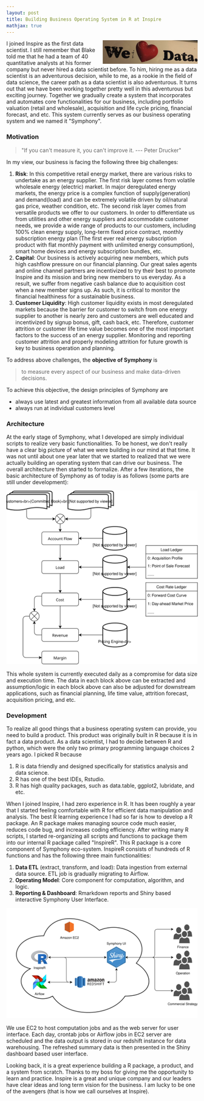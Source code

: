 ```yaml
---
layout: post
title: Building Business Operating System in R at Inspire
mathjax: true
---
```


<img style="float: right; margin-left:10px" src="/images/wei_love_data.jpg" width="250">
I joined Inspire as the first data scientist. I still remember that Blake told me that he had a team of 40 quantitative analysts at his former company but never hired a data scientist before. To him, hiring me as a data scientist is an adventurous decision, while to me, as a rookie in the field of data science, the career path as a data scientist is also adventurous. It turns out that we have been working together pretty well in this adventurous but exciting journey. Together we gradually create a system that incorporates and automates core functionalities for our business, including portfolio valuation (retail and wholesale), acquisition and life cycle pricing, financial forecast, and etc. This system currently serves as our business operating system and we named it "Symphony".

### Motivation
> "If you can't measure it, you can't improve it. --- Peter Drucker"

In my view, our business is facing the following three big challenges:
1. **Risk**: In this competitive retail energy market, there are various risks to undertake as an energy supplier. The first risk layer comes from volatile wholesale energy (electric) market. In major deregulated energy markets, the energy price is a complex function of supply(generation) and demand(load) and can be extremely volatile driven by oil/natural gas price, weather condition, etc. The second risk layer comes from versatile products we offer to our customers. In order to differentiate us from utilities and other energy suppliers and accommodate customer needs, we provide a wide range of products to our customers, including 100% clean energy supply, long-term fixed price contract, monthly subscription energy plan (The first ever real energy subscription product with flat monthly payment with unlimited energy consumption), smart home devices and energy subscription bundles, etc.
1. **Capital**: Our business is actively acquiring new members, which puts high cashflow pressure on our financial planning. Our great sales agents and online channel partners are incentivized to try their best to promote Inspire and its mission and bring new members to us everyday. As a result, we suffer from negative cash balance due to acquisition cost when a new member signs up. As such, it is critical to monitor the financial healthiness for a sustainable business.
1. **Customer Liquidity**: High customer liquidity exists in most deregulated markets because the barrier for customer to switch from one energy supplier to another is nearly zero and customers are well educated and incentivized by signup bonus, gift, cash back, etc. Therefore, customer attrition or customer life time value becomes one of the most important factors to the success of an energy supplier. Monitoring and reporting customer attrition and properly modeling attrition for future growth is key to business operation and planning.

To address above challenges, the **objective of Symphony** is
> to measure every aspect of our business and make data-driven decisions.

To achieve this objective, the design principles of Symphony are
* always use latest and greatest information from all available data source
* always run at individual customers level


### Architecture

At the early stage of Symphony, what I developed are simply individual scripts to realize very basic functionalities. To be honest, we don't really have a clear big picture of what we were building in our mind at that time. It was not until about one year later that we started to realized that we were actually building an operating system that can drive our business. The overall architecture then started to formalize. After a few iterations, the basic architecture of Symphony as of today is as follows (some parts are still under development):

<span style="display:block;text-align:center"><img src="/images/Symphony_framework.svg" width="600">

This whole system is currently executed daily as a compromise for data size and execution time. The data in each block above can be extracted and assumption/logic in each block above can also be adjusted for downstream applications, such as financial planning, life time value, attrition forecast, acquisition pricing, and etc.

### Development

To realize all good things that a business operating system can provide, you need to build a product. This product was originally built in R because it is in fact a data product. As a data scientist, I had to decide between R and python, which were the only two primary programming language choices 2 years ago. I picked R because
1. R is data friendly and designed specifically for statistics analysis and data science.
1. R has one of the best IDEs, Rstudio.
1. R has high quality packages, such as data.table, ggplot2, lubridate, and etc.

When I joined Inspire, I had zero experience in R. It has been roughly a year that I started feeling comfortable with R for efficient data manipulation and analysis. The best R learning experience I had so far is how to develop a R package. An R package makes managing source code much easier, reduces code bug, and increases coding efficiency. After writing many R scripts, I started re-organizing all scripts and functions to package them into our internal R package called "InspireR". This R package is a core component of Symphony eco-system. InspireR consists of hundreds of R functions and has the following three main functionalities:
1. **Data ETL** (extract, transform, and load): Data ingestion from external data source. ETL job is gradually migrating to Airflow.
1. **Operating Model**: Core component for computation, algorithm, and logic.
1. **Reporting & Dashboard**: Rmarkdown reports and Shiny based interactive Symphony User Interface.

<span style="display:block;text-align:center"><img src="/images/Symphony_eco_systems.svg" width="700">

We use EC2 to host computation jobs and as the web server for user interface. Each day, crontab jobs or Airflow jobs in EC2 server are scheduled and the data output is stored in our redshift instance for data warehousing. The refreshed summary data is then presented in the Shiny dashboard based user interface.

Looking back, it is a great experience building a R package, a product, and a system from scratch. Thanks to my boss for giving me the opportunity to learn and practice. Inspire is a great and unique company and our leaders have clear ideas and long term vision for the business. I am lucky to be one of the avengers (that is how we call ourselves at Inspire).
